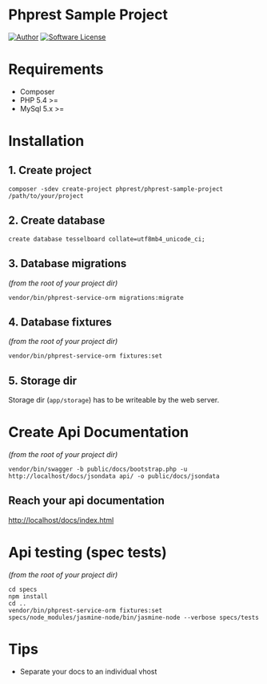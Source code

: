 # Phprest Sample Project

[![Author](http://img.shields.io/badge/author-@adammbalogh-blue.svg?style=flat-square)](https://twitter.com/adammbalogh)
[![Software License](https://img.shields.io/badge/license-MIT-blue.svg?style=flat-square)](LICENSE)

# Requirements

* Composer
* PHP 5.4 >=
* MySql 5.x >=

# Installation

## 1. Create project

```cli
composer -sdev create-project phprest/phprest-sample-project /path/to/your/project
```

## 2. Create database

```cli
create database tesselboard collate=utf8mb4_unicode_ci;
```

## 3. Database migrations

*(from the root of your project dir)*

```cli
vendor/bin/phprest-service-orm migrations:migrate
```

## 4. Database fixtures

*(from the root of your project dir)*

```cli
vendor/bin/phprest-service-orm fixtures:set
```

## 5. Storage dir

Storage dir (```app/storage```) has to be writeable by the web server.

# Create Api Documentation

*(from the root of your project dir)*

```cli
vendor/bin/swagger -b public/docs/bootstrap.php -u http://localhost/docs/jsondata api/ -o public/docs/jsondata
```

## Reach your api documentation

[http://localhost/docs/index.html](http://localhost/docs/index.html)

# Api testing (spec tests)

*(from the root of your project dir)*

```cli
cd specs
npm install
cd ..
vendor/bin/phprest-service-orm fixtures:set
specs/node_modules/jasmine-node/bin/jasmine-node --verbose specs/tests
```

# Tips

* Separate your docs to an individual vhost

